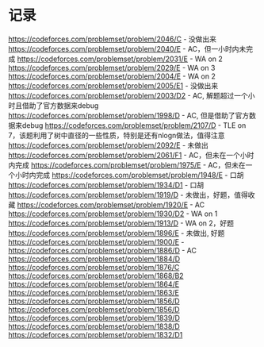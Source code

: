 # 记录

https://codeforces.com/problemset/problem/2046/C - 没做出来
https://codeforces.com/problemset/problem/2040/E - AC，但一小时内未完成
https://codeforces.com/problemset/problem/2031/E - WA on 2
https://codeforces.com/problemset/problem/2029/E - WA on 3
https://codeforces.com/problemset/problem/2004/E - WA on 2
https://codeforces.com/problemset/problem/2005/E1 - 没做出来
https://codeforces.com/problemset/problem/2003/D2 - AC, 解题超过一个小时且借助了官方数据来debug
https://codeforces.com/problemset/problem/1998/D - AC, 但是借助了官方数据来debug
https://codeforces.com/problemset/problem/2107/D - TLE on 7，该题利用了树中直径的一些性质，特别是还有nlogn做法，值得注意
https://codeforces.com/problemset/problem/2092/E - 未做出
https://codeforces.com/problemset/problem/2061/F1 - AC，但未在一个小时内完成
https://codeforces.com/problemset/problem/1975/E - AC，但未在一个小时内完成
https://codeforces.com/problemset/problem/1948/E - 口胡
https://codeforces.com/problemset/problem/1934/D1 - 口胡
https://codeforces.com/problemset/problem/1919/D - 未做出，好题，值得收藏
https://codeforces.com/problemset/problem/1920/E - AC
https://codeforces.com/problemset/problem/1930/D2 - WA on 1
https://codeforces.com/problemset/problem/1913/D - WA on 2，好题
https://codeforces.com/problemset/problem/1896/E - 未做出, 好题
https://codeforces.com/problemset/problem/1900/E - 
https://codeforces.com/problemset/problem/1886/D - AC
https://codeforces.com/problemset/problem/1884/D 
https://codeforces.com/problemset/problem/1876/C
https://codeforces.com/problemset/problem/1868/B2
https://codeforces.com/problemset/problem/1864/E
https://codeforces.com/problemset/problem/1863/E
https://codeforces.com/problemset/problem/1856/D
https://codeforces.com/problemset/problem/1856/D
https://codeforces.com/problemset/problem/1839/D
https://codeforces.com/problemset/problem/1838/D
https://codeforces.com/problemset/problem/1832/D1




